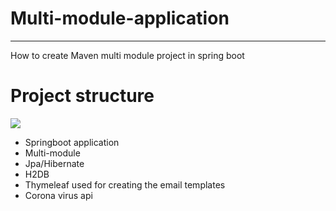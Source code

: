 
  
<body>

<h1>Multi-module-application</h1>
<hr>
<div class="add_padding">
  How to create Maven multi module project in spring boot
  <h1>Project structure</h1>
  <img src="https://i.ibb.co/jVFfN1p/emailPic.png" style="padding-right: 44px;" >

</div>
<div class="add_padding">
  <p></p>
  <p>
<ul class="list">
  <li>Springboot application</li>
  <li>Multi-module</li>
  <li>Jpa/Hibernate</li>
  <li>H2DB</li>
  <li>Thymeleaf used for creating the email templates</li>
  <li>Corona virus api</li>
</ul>
  </p>

</div>
</body>
